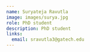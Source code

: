 ```yaml
---
name: Suryateja Ravutla
image: images/surya.jpg
role: PhD student
description: PhD student
links:
  email: sravutla3@gatech.edu
---
```




